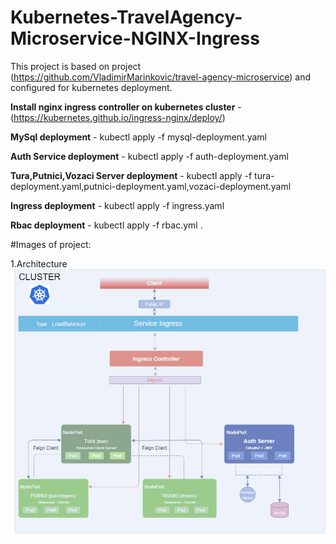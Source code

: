 # Kubernetes-TravelAgency-Microservice-NGINX-Ingress

This project is based on project (https://github.com/VladimirMarinkovic/travel-agency-microservice) and configured for kubernetes deployment.

**Install nginx ingress controller on kubernetes cluster** - (https://kubernetes.github.io/ingress-nginx/deploy/)

**MySql deployment** - kubectl apply -f mysql-deployment.yaml

**Auth Service deployment** - kubectl apply -f auth-deployment.yaml

**Tura,Putnici,Vozaci Server deployment** - kubectl apply -f tura-deployment.yaml,putnici-deployment.yaml,vozaci-deployment.yaml 

**Ingress deployment** - kubectl apply -f ingress.yaml

**Rbac deployment** - kubectl apply -f rbac.yml .



#Images of project:

1.Architecture
![Architecture](https://github.com/VladimirMarinkovic/kubernetes-ta-microservice-nginx-ingress/blob/master/tura-resource-server/src/main/resources/images/TravelAgency-nginx-ingress.jpg)
